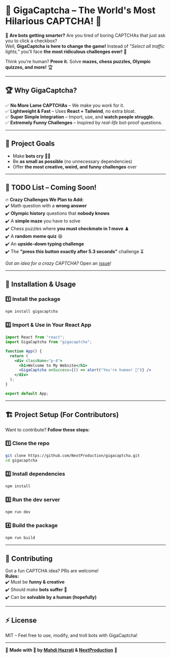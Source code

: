 # 🧠 GigaCaptcha – The World's Most Hilarious CAPTCHA! 🤣

🚀 **Are bots getting smarter?** Are you tired of boring CAPTCHAs that just ask you to click a checkbox?  
Well, **GigaCaptcha is here to change the game!** Instead of *"Select all traffic lights,"* you’ll face **the most ridiculous challenges ever!** 🤯

Think you’re human? **Prove it.** Solve **mazes, chess puzzles, Olympic quizzes, and more!** 🏆  

---

## 🏆 **Why GigaCaptcha?**
✅ **No More Lame CAPTCHAs** – We make you *work* for it.  
✅ **Lightweight & Fast** – Uses **React + Tailwind**, no extra bloat.  
✅ **Super Simple Integration** – Import, use, and **watch people struggle.**  
✅ **Extremely Funny Challenges** – Inspired by *real-life* bot-proof questions.  

---

## 🎯 **Project Goals**
- Make **bots cry** 🤖💀  
- Be **as small as possible** (no unnecessary dependencies)  
- Offer **the most creative, weird, and funny challenges** ever  

---

## 📝 **TODO List – Coming Soon!**
🔥 **Crazy Challenges We Plan to Add:**  
✔️ Math question with a **wrong answer**  
✔️ **Olympic history** questions that **nobody knows**  
✔️ A **simple maze** you have to solve  
✔️ Chess puzzles where **you must checkmate in 1 move** ♟️  
✔️ A **random meme quiz** 😆  
✔️ An **upside-down typing challenge**  
✔️ The **"press this button exactly after 5.3 seconds"** challenge ⏳  

*Got an idea for a crazy CAPTCHA?* Open an [issue](https://github.com/NextProduction/gigacaptcha/issues)!  

---

## 🚀 **Installation & Usage**
### **1️⃣ Install the package**
```sh
npm install gigacaptcha
```

### **2️⃣ Import & Use in Your React App**
```jsx
import React from "react";
import GigaCaptcha from "gigacaptcha";

function App() {
  return (
    <div className="p-4">
      <h1>Welcome to My Website</h1>
      <GigaCaptcha onSuccess={() => alert("You're human! 🎉")} />
    </div>
  );
}

export default App;
```

---

## 🏗️ **Project Setup (For Contributors)**
Want to contribute? **Follow these steps:**  

### **1️⃣ Clone the repo**
```sh
git clone https://github.com/NextProduction/gigacaptcha.git
cd gigacaptcha
```

### **2️⃣ Install dependencies**
```sh
npm install
```

### **3️⃣ Run the dev server**
```sh
npm run dev
```

### **4️⃣ Build the package**
```sh
npm run build
```

---

## 🤝 **Contributing**
Got a fun CAPTCHA idea? PRs are welcome!  
**Rules:**  
✔️ Must be **funny & creative**  
✔️ Should make **bots suffer** 🤖  
✔️ Can be **solvable by a human (hopefully)**  

---

## ⚡ **License**
MIT – Feel free to use, modify, and troll bots with GigaCaptcha!  

---

🚀 **Made with 🤣 by [Mahdi Hazrati](https://github.com/mahdi-hazrati) & [NextProduction](https://github.com/NextProduction)** 🚀
```
